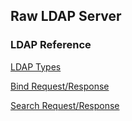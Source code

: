 ## Raw LDAP Server

### LDAP Reference

[LDAP Types](https://ldap.com/ldapv3-wire-protocol-reference-asn1-ber/)

[Bind Request/Response](https://ldap.com/ldapv3-wire-protocol-reference-bind/)

[Search Request/Response](https://ldap.com/ldapv3-wire-protocol-reference-search/)